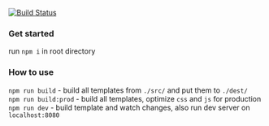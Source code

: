 [![Build Status](https://travis-ci.org/dyaroman/cv.svg?branch=master)](https://travis-ci.org/dyaroman/cv)

### Get started

run `npm i` in root directory  

### How to use

`npm run build` - build all templates from `./src/` and put them to `./dest/`  
`npm run build:prod` - build all templates, optimize `css` and `js` for production  
`npm run dev` - build template and watch changes, also run dev server on `localhost:8080`  
